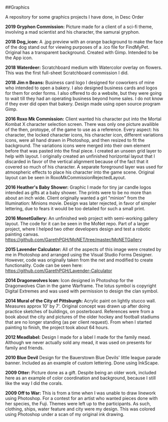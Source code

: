 ##Graphics

A repository for some graphics projects I have done, in Desc Order

**2019 Gryphon Commission:** Picture made for a client of a sci-fi theme, involving a mad scientist and his character, the samurai gryphon. 
 
**2018 Dog_icon:** A .jpg preview with an orange background to make the face of the dog stand out for viewing purposes of a .ico file for FindMyPet. Original has a transparent background. Created with Gimp. Intended to be the App icon.

**2018 Waterdeer:** Scratchboard medium with Watercolor overlay on flowers. This was the first full-sheet Scratchboard commission I did.

**2018 Jim n Beans:** Business card logo I designed for coworkers of mine who intended to open a bakery. I also designed business cards and logos for them for order forms. I also offered to do a website, but they were going to wait till they had an operating business beyond home sales. I do not know if they ever did open that bakery. Design made using open source program Gimp.

**2016 Roxo Mk Commission:** Client wanted his character put into the Mortal Kombat X character selection screen. There was only one picture availible of the then, protoype, of the game to use as a reference. Every aspect: his character, the locked character icons, his character icon, different variations icons, were all hand drawn in Photoshop, and then resized to fit the background. The variations icons were merged into their own element before that was pasted into the final piece. I created an unseen grid layer to help with layout. I originally created an unfinished horizontal layout that I discarded in favor of the vertical alignment because of the fact that it covered so much of his character. A separate foreground layer was used for atmospheric effects to place his character into the game scene. Original layout can be seen in RoxoMkCommissionRejectedLayout.

**2016 Heather's Baby Shower:** Graphic I made for tiny jar candle logos intended as gifts at a baby shower. The prints were to be no more than about an inch wide. Client originally wanted a girl "minion" from the Illumination: Minions movie. Design was later rejected, in favor of simpler lettering, due to fears it would be too detailed for such a small print.
 
**2016 MonetGallery:** An unfinished web project with semi-working gallery layout. The code for it can be seen in the MoNet repo. Part of a larger project, where I helped two other developers design and test a robotic painting canvas. https://github.com/GarethPGH/MoNET/tree/master/MoNETGallery

**2015 Lavender Calculator:** All of the aspects of this image were created by me in Photoshop and arranged using the Visual Studio Forms Designer. However, code was originally taken from the net and modified to create functionality. Code can be seen here: https://github.com/GarethPGH/Lavender-Calculator

**2014 Dragonwolves Icon:** Icon designed in Photoshop for the Dragonwolves Clan in the game Warframe. The lotus symbol is copyright Digital Extremes and was used with permission to design the clan symbol.

**2014 Mural of the City of Pittsburgh:** Acrylic paint on lightly stucco wall. Measures approx 10' by 7'. Original concept was drawn up after doing practice sketches of buildings, on posterboard. References were from a book about the city and pictures of the older hockey and football stadiums that are no longer standing (as per client request). From when I started painting to finish, the project took about 64 hours. 

**2012 Meadlabel:** Design I made for a label I made for the family mead. Although we never actually sold any mead, it was used on presents for family and friends.

**2010 Blue Devil** Design for the Bauerstown Blue Devils' little league parade banner. Included as an example of custom lettering. Done using InkScape.  
 
**2009 Otter:** Picture done as a gift. Despite being an older work, included here as an example of color coordination and background, because I still like the way I did the corals.

**2009 Off to War:** This is from a time when I was unable to draw linework using Photoshop. For a contest for an artist who wanted pieces done with her species, the Fuji. Themes were left up to the participants. As such, clothing, ships, water feature and city were my design. This was colored using Photoshop under a scan of my original ink drawing.
